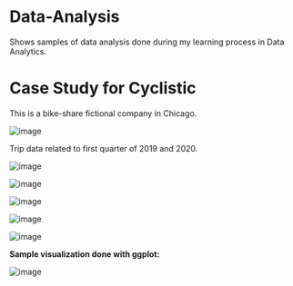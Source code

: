 # Data-Analysis
Shows samples of data analysis done during my learning process in Data Analytics.

# Case Study for Cyclistic
This is a bike-share fictional company in Chicago.  

![image](https://github.com/user-attachments/assets/c421d493-888e-4ad2-bf93-289fa73120fc)

Trip data related to first quarter of 2019 and 2020. 

![image](https://github.com/user-attachments/assets/abd052e2-8f56-455a-8fc1-e9f3d40cf618)

![image](https://github.com/user-attachments/assets/f716e2dc-52d7-4227-9bf4-2f882c8c39e8)

![image](https://github.com/user-attachments/assets/43751849-1e09-42f5-8dde-9c4b06635327)

![image](https://github.com/user-attachments/assets/410ca3d7-af4c-4f8e-9315-4d4d2663063a)

![image](https://github.com/user-attachments/assets/a273a3ae-a9fe-4fd8-8aa1-1bb9a4de9511)


**Sample visualization done with ggplot:**


![image](https://github.com/user-attachments/assets/ee1fe503-a5fa-4be0-80b5-a5a0af14fbfa)



